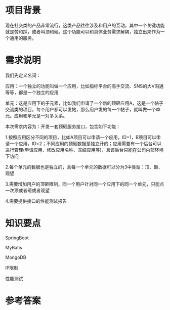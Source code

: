 # 项目背景

现在社交类的产品非常流行，这类产品往往涉及和用户的互动，其中一个关键功能就是赞和踩，或者叫顶和砸。这个功能可以和具体业务需求解耦，独立出来作为一个通用的服务。

# 需求说明

我们先定义名词：

应用：一个独立的功能叫做一个应用，比如指标平台的高手交流、SNS的大V沟通等等，都是一个独立的应用

单元：这是应用下的子元素，比如我们申请了一个新的顶砸应用A，这是一个帖子交流类的项目，每个用户都可以发帖，那么用户发的每一个帖子，就叫做一个单元。应用和单元是一对多关系。



本次需求内容为：开发一套顶砸服务接口，包含如下功能：

1.按照应用区分不同的项目，比如A项目可以申请一个应用，ID=1，B项目可以申请一个应用，ID=2；不同应用的顶砸数据是独立开的；应用需要有一个后台可以进行管理(申请应用、修改应用名称、冻结应用等)，且该后台只能在公司内部环境下访问

2.每个单元的数据也是独立的，且每一个单元的数据可以分为3中类型：顶、砸、观望

3.需要增加用户的顶砸限制，同一个用户针对同一个应用下的同一个单元，只能点一次顶或者砸或者观望

4.需要提供接口的性能测试报告

# 知识要点

SpringBoot

MyBatis

MongoDB

IP限制

性能测试

# 参考答案